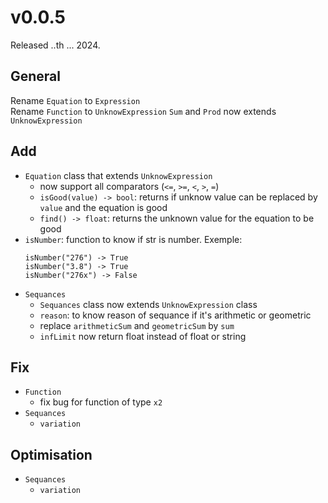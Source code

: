 # v0.0.5
Released ..th ... 2024.

## General
Rename `Equation` to `Expression`<br>
Rename `Function` to `UnknowExpression`
`Sum` and `Prod` now extends `UnknowExpression`

## Add
- `Equation` class that extends `UnknowExpression`
  - now support all comparators (`<=`, `>=`, `<`, `>`, `=`)
  - `isGood(value) -> bool`: returns if unknow value can be replaced by `value` and the equation is good
  - `find() -> float`: returns the unknown value for the equation to be good
- `isNumber`: function to know if str is number. Exemple:<br>
  ```
  isNumber("276") -> True
  isNumber("3.8") -> True
  isNumber("276x") -> False
  ```
- `Sequances`
  - `Sequances` class now extends `UnknowExpression` class
  - `reason`: to know reason of sequance if it's arithmetic or geometric
  - replace `arithmeticSum` and `geometricSum` by `sum`
  - `infLimit` now return float instead of float or string

## Fix
- `Function`
  - fix bug for function of type `x2`
- `Sequances`
  - `variation`


## Optimisation
- `Sequances`
  - `variation`
